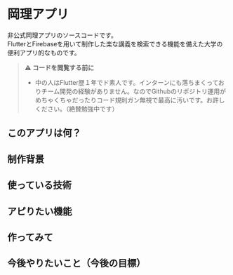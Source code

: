 # 岡理アプリ

非公式岡理アプリのソースコードです。<br>
FlutterとFirebaseを用いて制作した楽な講義を検索できる機能を備えた大学の便利アプリ的なものです。<br>

> **:warning: コードを閲覧する前に**  
> - 中の人はFlutter歴１年でド素人です。インターンにも落ちまくっておりチーム開発の経験がありません。なのでGithubのリポジトリ運用がめちゃくちゃだったりコード規則ガン無視で最高に汚いです。お許しください。（絶賛勉強中です）

## このアプリは何？

## 制作背景

## 使っている技術

## アピりたい機能

## 作ってみて

## 今後やりたいこと（今後の目標）


